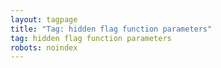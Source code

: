 ```yaml
---
layout: tagpage
title: "Tag: hidden flag function parameters"
tag: hidden flag function parameters
robots: noindex
---
```

